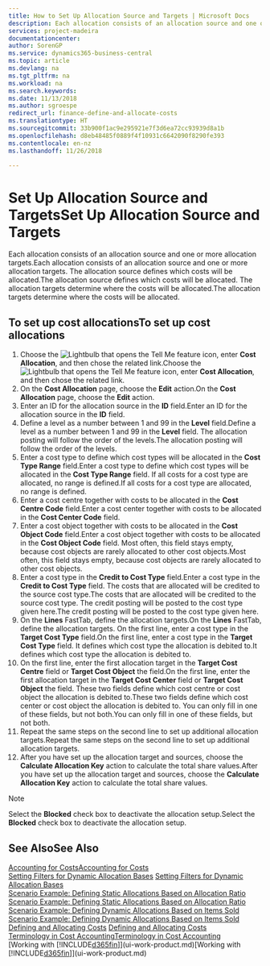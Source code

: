 ```yaml
---
title: How to Set Up Allocation Source and Targets | Microsoft Docs
description: Each allocation consists of an allocation source and one or more allocation targets. The allocation source defines which costs will be allocated. The allocation targets determine where the costs will be allocated.
services: project-madeira
documentationcenter: 
author: SorenGP
ms.service: dynamics365-business-central
ms.topic: article
ms.devlang: na
ms.tgt_pltfrm: na
ms.workload: na
ms.search.keywords: 
ms.date: 11/13/2018
ms.author: sgroespe
redirect_url: finance-define-and-allocate-costs
ms.translationtype: HT
ms.sourcegitcommit: 33b900f1ac9e295921e7f3d6ea72cc93939d8a1b
ms.openlocfilehash: d8eb48485f0889f4f10931c6642090f8290fe393
ms.contentlocale: en-nz
ms.lasthandoff: 11/26/2018

---
```

# <a name="set-up-allocation-source-and-targets"></a><span data-ttu-id="f7795-105">Set Up Allocation Source and Targets</span><span class="sxs-lookup"><span data-stu-id="f7795-105">Set Up Allocation Source and Targets</span></span>
<span data-ttu-id="f7795-106">Each allocation consists of an allocation source and one or more allocation targets.</span><span class="sxs-lookup"><span data-stu-id="f7795-106">Each allocation consists of an allocation source and one or more allocation targets.</span></span> <span data-ttu-id="f7795-107">The allocation source defines which costs will be allocated.</span><span class="sxs-lookup"><span data-stu-id="f7795-107">The allocation source defines which costs will be allocated.</span></span> <span data-ttu-id="f7795-108">The allocation targets determine where the costs will be allocated.</span><span class="sxs-lookup"><span data-stu-id="f7795-108">The allocation targets determine where the costs will be allocated.</span></span>  

## <a name="to-set-up-cost-allocations"></a><span data-ttu-id="f7795-109">To set up cost allocations</span><span class="sxs-lookup"><span data-stu-id="f7795-109">To set up cost allocations</span></span>  
1.  <span data-ttu-id="f7795-110">Choose the ![Lightbulb that opens the Tell Me feature](media/ui-search/search_small.png "Tell me what you want to do") icon, enter **Cost Allocation**, and then chose the related link.</span><span class="sxs-lookup"><span data-stu-id="f7795-110">Choose the ![Lightbulb that opens the Tell Me feature](media/ui-search/search_small.png "Tell me what you want to do") icon, enter **Cost Allocation**, and then chose the related link.</span></span>  
2.  <span data-ttu-id="f7795-111">On the **Cost Allocation** page, choose the **Edit** action.</span><span class="sxs-lookup"><span data-stu-id="f7795-111">On the **Cost Allocation** page, choose the **Edit** action.</span></span>  
3.  <span data-ttu-id="f7795-112">Enter an ID for the allocation source in the **ID** field.</span><span class="sxs-lookup"><span data-stu-id="f7795-112">Enter an ID for the allocation source in the **ID** field.</span></span>  
4.  <span data-ttu-id="f7795-113">Define a level as a number between 1 and 99 in the **Level** field.</span><span class="sxs-lookup"><span data-stu-id="f7795-113">Define a level as a number between 1 and 99 in the **Level** field.</span></span> <span data-ttu-id="f7795-114">The allocation posting will follow the order of the levels.</span><span class="sxs-lookup"><span data-stu-id="f7795-114">The allocation posting will follow the order of the levels.</span></span>  
5.  <span data-ttu-id="f7795-115">Enter a cost type to define which cost types will be allocated in the **Cost Type Range** field.</span><span class="sxs-lookup"><span data-stu-id="f7795-115">Enter a cost type to define which cost types will be allocated in the **Cost Type Range** field.</span></span> <span data-ttu-id="f7795-116">If all costs for a cost type are allocated, no range is defined.</span><span class="sxs-lookup"><span data-stu-id="f7795-116">If all costs for a cost type are allocated, no range is defined.</span></span>  
6.  <span data-ttu-id="f7795-117">Enter a cost centre together with costs to be allocated in the **Cost Centre Code** field.</span><span class="sxs-lookup"><span data-stu-id="f7795-117">Enter a cost center together with costs to be allocated in the **Cost Center Code** field.</span></span>  
7.  <span data-ttu-id="f7795-118">Enter a cost object together with costs to be allocated in the **Cost Object Code** field.</span><span class="sxs-lookup"><span data-stu-id="f7795-118">Enter a cost object together with costs to be allocated in the **Cost Object Code** field.</span></span> <span data-ttu-id="f7795-119">Most often, this field stays empty, because cost objects are rarely allocated to other cost objects.</span><span class="sxs-lookup"><span data-stu-id="f7795-119">Most often, this field stays empty, because cost objects are rarely allocated to other cost objects.</span></span>  
8.  <span data-ttu-id="f7795-120">Enter a cost type in the **Credit to Cost Type** field.</span><span class="sxs-lookup"><span data-stu-id="f7795-120">Enter a cost type in the **Credit to Cost Type** field.</span></span> <span data-ttu-id="f7795-121">The costs that are allocated will be credited to the source cost type.</span><span class="sxs-lookup"><span data-stu-id="f7795-121">The costs that are allocated will be credited to the source cost type.</span></span> <span data-ttu-id="f7795-122">The credit posting will be posted to the cost type given here.</span><span class="sxs-lookup"><span data-stu-id="f7795-122">The credit posting will be posted to the cost type given here.</span></span>  
9. <span data-ttu-id="f7795-123">On the **Lines** FastTab, define the allocation targets.</span><span class="sxs-lookup"><span data-stu-id="f7795-123">On the **Lines** FastTab, define the allocation targets.</span></span> <span data-ttu-id="f7795-124">On the first line, enter a cost type in the **Target Cost Type** field.</span><span class="sxs-lookup"><span data-stu-id="f7795-124">On the first line, enter a cost type in the **Target Cost Type** field.</span></span> <span data-ttu-id="f7795-125">It defines which cost type the allocation is debited to.</span><span class="sxs-lookup"><span data-stu-id="f7795-125">It defines which cost type the allocation is debited to.</span></span>  
10. <span data-ttu-id="f7795-126">On the first line, enter the first allocation target in the **Target Cost Centre** field or **Target Cost Object** the field.</span><span class="sxs-lookup"><span data-stu-id="f7795-126">On the first line, enter the first allocation target in the **Target Cost Center** field or **Target Cost Object** the field.</span></span> <span data-ttu-id="f7795-127">These two fields define which cost centre or cost object the allocation is debited to.</span><span class="sxs-lookup"><span data-stu-id="f7795-127">These two fields define which cost center or cost object the allocation is debited to.</span></span> <span data-ttu-id="f7795-128">You can only fill in one of these fields, but not both.</span><span class="sxs-lookup"><span data-stu-id="f7795-128">You can only fill in one of these fields, but not both.</span></span>  
11. <span data-ttu-id="f7795-129">Repeat the same steps on the second line to set up additional allocation targets.</span><span class="sxs-lookup"><span data-stu-id="f7795-129">Repeat the same steps on the second line to set up additional allocation targets.</span></span>  
12. <span data-ttu-id="f7795-130">After you have set up the allocation target and sources, choose the **Calculate Allocation Key** action to calculate the total share values.</span><span class="sxs-lookup"><span data-stu-id="f7795-130">After you have set up the allocation target and sources, choose the **Calculate Allocation Key** action to calculate the total share values.</span></span>  

> [!NOTE]  
>  <span data-ttu-id="f7795-131">Select the **Blocked** check box to deactivate the allocation setup.</span><span class="sxs-lookup"><span data-stu-id="f7795-131">Select the **Blocked** check box to deactivate the allocation setup.</span></span>  

## <a name="see-also"></a><span data-ttu-id="f7795-132">See Also</span><span class="sxs-lookup"><span data-stu-id="f7795-132">See Also</span></span>  
[<span data-ttu-id="f7795-133">Accounting for Costs</span><span class="sxs-lookup"><span data-stu-id="f7795-133">Accounting for Costs</span></span>](finance-manage-cost-accounting.md)  
 <span data-ttu-id="f7795-134">[Setting Filters for Dynamic Allocation Bases](finance-setting-filters-for-dynamic-allocation-bases.md) </span><span class="sxs-lookup"><span data-stu-id="f7795-134">[Setting Filters for Dynamic Allocation Bases](finance-setting-filters-for-dynamic-allocation-bases.md) </span></span>  
 <span data-ttu-id="f7795-135">[Scenario Example: Defining Static Allocations Based on Allocation Ratio](finance-scenario-example-defining-static-allocations-based-on-allocation-ratio.md) </span><span class="sxs-lookup"><span data-stu-id="f7795-135">[Scenario Example: Defining Static Allocations Based on Allocation Ratio](finance-scenario-example-defining-static-allocations-based-on-allocation-ratio.md) </span></span>  
 <span data-ttu-id="f7795-136">[Scenario Example: Defining Dynamic Allocations Based on Items Sold](finance-scenario-example-defining-dynamic-allocations-based-on-items-sold.md) </span><span class="sxs-lookup"><span data-stu-id="f7795-136">[Scenario Example: Defining Dynamic Allocations Based on Items Sold](finance-scenario-example-defining-dynamic-allocations-based-on-items-sold.md) </span></span>  
 <span data-ttu-id="f7795-137">[Defining and Allocating Costs](finance-define-and-allocate-costs.md) </span><span class="sxs-lookup"><span data-stu-id="f7795-137">[Defining and Allocating Costs](finance-define-and-allocate-costs.md) </span></span>  
 [<span data-ttu-id="f7795-138">Terminology in Cost Accounting</span><span class="sxs-lookup"><span data-stu-id="f7795-138">Terminology in Cost Accounting</span></span>](finance-terminology-in-cost-accounting.md)  
 <span data-ttu-id="f7795-139">[Working with [!INCLUDE[d365fin](includes/d365fin_md.md)]](ui-work-product.md)</span><span class="sxs-lookup"><span data-stu-id="f7795-139">[Working with [!INCLUDE[d365fin](includes/d365fin_md.md)]](ui-work-product.md)</span></span>

